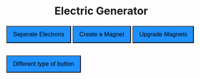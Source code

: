 <!DOCTYPE Html>
<link rel="stylesheet" href="https://cdnjs.cloudflare.com/ajax/libs/font-awesome/4.7.0/css/font-awesome.min.css">

<head>
    <title>Electric Generator</title>
    <style>
.btn {
  background-color: DodgerBlue;
  border: faded;
  color: black;
  padding: 12px 16px;
  font-size: 16px;
  cursor: pointer;
}

/* Darker background on mouse-over */
.btn:hover {
  background-color: RoyalBlue;
}
</style>
</head>
<body>
    <center><h1>Electric Generator</h1></center>
    <center><h3 id="power"></h3></center>
    <center><h4 id="coinsPS"></h4></center>
    <button onclick ="gainCoin()", class="btn">Seperate Electrons</button>
    <button onclick ="getCoinsPS()", class="btn"> Create a Magnet</button>
    <button onclick ="upgradeCoinsPS()", class="btn"> Upgrade Magnets</button>
    <h6></h6>
    <button onclick ="something", class="btn"> Different type of button</button>

    
<script>
    
var power = 0;
var coinsPS = 0;
var coinsPC = 1;
var addInterval;
var coinsPScost = 20;
var unitType = "Electrons";
var PSValue = 1;
var upgradeCoinsPScost = 50;
    
function gainCoin() 
{
    power += Math.round(coinsPC * PSValue);
}

setInterval(function renderCoins() 
{
    document.getElementById("power").innerHTML = "Total Electricity: " + power + " " + unitType;
})


setInterval(function renderCoinsPS() 
{
    document.getElementById("coinsPS").innerHTML = unitType + " Generated per Second: " + Math.round(coinsPS * PSValue);
})

function getCoinsPS()
{
    if (power >= coinsPScost)
        {
        coinsPS += 1;
        power -= coinsPScost;
        coinsPScost = (coinsPScost*1.05) - (coinsPScost*1.05)%1;
        }
    else
    {
        alert("You need " + coinsPScost + " " + unitType);
    }
}

    
    addInterval = setInterval(function coinPS() //iteration of coins per second
        {
            power += Math.round(coinsPS * PSValue);
        }, 1000)
function upgradeCoinsPS()
    {
        if(power >= upgradeCoinsPScost)
        {
            PSValue += 1;
            power -= upgradeCoinsPScost;
            upgradeCoinsPScost = (upgradeCoinsPScost * 1.5) - (upgradeCoinsPScost*1.5)%1;
        }
        else
        {
            alert("You need " + upgradeCoinsPScost + " " + unitType);
        }
    }

</script>
</body>
